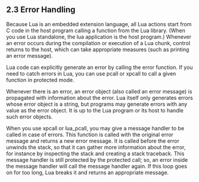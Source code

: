 
## 2.3 Error Handling

Because Lua is an embedded extension language, 
all Lua actions start from C code in the host program calling a function from the Lua library. 
(When you use Lua standalone, the lua application is the host program.) 
Whenever an error occurs during the compilation or execution of a Lua chunk, control returns to the host, 
which can take appropriate measures (such as printing an error message).

Lua code can explicitly generate an error by calling the error function. 
If you need to catch errors in Lua, you can use pcall or xpcall to call a given function in protected mode.

Whenever there is an error, an error object (also called an error message) is propagated with information about the error. 
Lua itself only generates errors whose error object is a string, 
but programs may generate errors with any value as the error object. 
It is up to the Lua program or its host to handle such error objects.

When you use xpcall or lua_pcall, you may give a message handler to be called in case of errors. 
This function is called with the original error message and returns a new error message. 
It is called before the error unwinds the stack, so that it can gather more information about the error, 
for instance by inspecting the stack and creating a stack traceback. 
This message handler is still protected by the protected call; 
so, an error inside the message handler will call the message handler again. 
If this loop goes on for too long, Lua breaks it and returns an appropriate message. 
